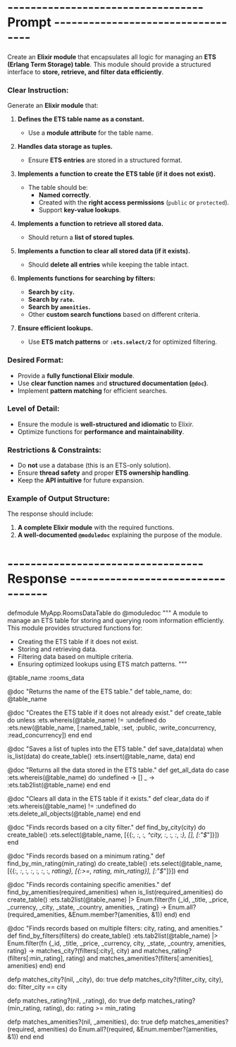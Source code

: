 # ---------------------------------- Prompt ----------------------------------
Create an **Elixir module** that encapsulates all logic for managing an **ETS (Erlang Term Storage) table**. This module should provide a structured interface to **store, retrieve, and filter data efficiently**.

### **Clear Instruction:**
Generate an **Elixir module** that:

1. **Defines the ETS table name as a constant.**
   - Use a **module attribute** for the table name.

2. **Handles data storage as tuples.**
   - Ensure **ETS entries** are stored in a structured format.

3. **Implements a function to create the ETS table (if it does not exist).**
   - The table should be:
     - **Named correctly**.
     - Created with the **right access permissions** (`public` or `protected`).
     - Support **key-value lookups**.

4. **Implements a function to retrieve all stored data.**
   - Should return a **list of stored tuples**.

5. **Implements a function to clear all stored data (if it exists).**
   - Should **delete all entries** while keeping the table intact.

6. **Implements functions for searching by filters:**
   - **Search by `city`.**
   - **Search by `rate`.**
   - **Search by `amenities`.**
   - Other **custom search functions** based on different criteria.

7. **Ensure efficient lookups.**
   - Use **ETS match patterns** or **`:ets.select/2`** for optimized filtering.

### **Desired Format:**
- Provide a **fully functional Elixir module**.
- Use **clear function names** and **structured documentation (`@doc`)**.
- Implement **pattern matching** for efficient searches.

### **Level of Detail:**
- Ensure the module is **well-structured and idiomatic** to Elixir.
- Optimize functions for **performance and maintainability**.

### **Restrictions & Constraints:**
- Do **not** use a database (this is an ETS-only solution).
- Ensure **thread safety** and proper **ETS ownership handling**.
- Keep the **API intuitive** for future expansion.

### **Example of Output Structure:**
The response should include:
1. **A complete Elixir module** with the required functions.
2. **A well-documented `@moduledoc`** explaining the purpose of the module.

# ---------------------------------- Response ----------------------------------

defmodule MyApp.RoomsDataTable do
  @moduledoc """
  A module to manage an ETS table for storing and querying room information efficiently.
  This module provides structured functions for:
  - Creating the ETS table if it does not exist.
  - Storing and retrieving data.
  - Filtering data based on multiple criteria.
  - Ensuring optimized lookups using ETS match patterns.
  """

  @table_name :rooms_data

  @doc "Returns the name of the ETS table."
  def table_name, do: @table_name

  @doc "Creates the ETS table if it does not already exist."
  def create_table do
    unless :ets.whereis(@table_name) != :undefined do
      :ets.new(@table_name, [:named_table, :set, :public, :write_concurrency, :read_concurrency])
    end
  end

  @doc "Saves a list of tuples into the ETS table."
  def save_data(data) when is_list(data) do
    create_table()
    :ets.insert(@table_name, data)
  end

  @doc "Returns all the data stored in the ETS table."
  def get_all_data do
    case :ets.whereis(@table_name) do
      :undefined -> []
      _ -> :ets.tab2list(@table_name)
    end
  end

  @doc "Clears all data in the ETS table if it exists."
  def clear_data do
    if :ets.whereis(@table_name) != :undefined do
      :ets.delete_all_objects(@table_name)
    end
  end

  @doc "Finds records based on a city filter."
  def find_by_city(city) do
    create_table()
    :ets.select(@table_name, [{{:_, :_, :_, ^city, :_, :_, :_, :_}, [], [:"$_"]}])
  end

  @doc "Finds records based on a minimum rating."
  def find_by_min_rating(min_rating) do
    create_table()
    :ets.select(@table_name, [{{:_, :_, :_, :_, :_, :_, :_, rating}, [{:>=, rating, min_rating}], [:"$_"]}])
  end

  @doc "Finds records containing specific amenities."
  def find_by_amenities(required_amenities) when is_list(required_amenities) do
    create_table()
    :ets.tab2list(@table_name)
    |> Enum.filter(fn {_id, _title, _price, _currency, _city, _state, _country, amenities, _rating} ->
      Enum.all?(required_amenities, &Enum.member?(amenities, &1))
    end)
  end

  @doc "Finds records based on multiple filters: city, rating, and amenities."
  def find_by_filters(filters) do
    create_table()
    :ets.tab2list(@table_name)
    |> Enum.filter(fn {_id, _title, _price, _currency, city, _state, _country, amenities, rating} ->
      matches_city?(filters[:city], city) and
      matches_rating?(filters[:min_rating], rating) and
      matches_amenities?(filters[:amenities], amenities)
    end)
  end

  defp matches_city?(nil, _city), do: true
  defp matches_city?(filter_city, city), do: filter_city == city

  defp matches_rating?(nil, _rating), do: true
  defp matches_rating?(min_rating, rating), do: rating >= min_rating

  defp matches_amenities?(nil, _amenities), do: true
  defp matches_amenities?(required, amenities) do
    Enum.all?(required, &Enum.member?(amenities, &1))
  end
end
